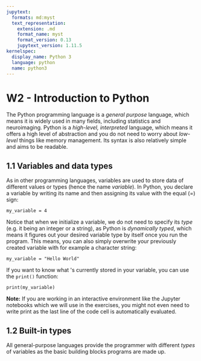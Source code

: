 ```yaml
---
jupytext:
  formats: md:myst
  text_representation:
    extension: .md
    format_name: myst
    format_version: 0.13
    jupytext_version: 1.11.5
kernelspec:
  display_name: Python 3
  language: python
  name: python3
---
```


# W2 - Introduction to Python

The Python programming language is a *general purpose* language, which means it is widely used in many fields, including statistics and neuroimaging. Python is a *high-level, interpreted* language, which means it offers a high level of abstraction and you do not need to worry about *low-level* things like memory management. Its syntax is also relatively simple and aims to be readable.


## 1.1 Variables and data types

As in other programming languages, variables are used to store data of different values or types (hence the name *variable*). In Python, you declare a variable by writing its name and then assigning its value with the equal (=) sign:

```{code-cell}
my_variable = 4
```

Notice that when we initialize a variable, we do not need to specify its *type* (e.g. it being an integer or a string), as Python is *dynamically typed*, which means it figures out your desired variable type by itself once you run the program. This means, you can also simply overwrite your previously created variable with for example a character string:

```{code-cell}
my_variable = "Hello World"
```

If you want to know what 's currently stored in your variable, you can use the `print()` function:

```{code-cell}
print(my_variable)
```

**Note:** If you are working in an interactive environment like the Jupyter notebooks which we will use in the exercises, you might not even need to write print as the last line of the code cell is automatically evaluated.

## 1.2 Built-in types

All general-purpose languages provide the programmer with different *types* of variables as the basic building blocks programs are made up.